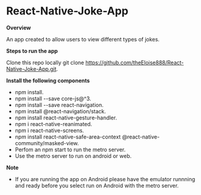 # React-Native-Joke-App

**Overview**

An app created to allow users to view different types of jokes.

**Steps to run the app**

Clone this repo locally
git clone https://github.com/theEloise888/React-Native-Joke-App.git.

**Install the following components**

* npm install.
* npm install --save core-js@^3.
* npm install --save react-navigation.
* npm install @react-navigation/stack.
* npm install react-native-gesture-handler.
* npm i react-native-reanimated.
* npm i react-native-screens.
* npm install react-native-safe-area-context @react-native-community/masked-view.
* Perfom an npm start to run the metro server.
* Use the metro server to run on android or web.

**Note**
* If you are running the app on Android please have the emulator runnning and ready before you select run on Android with the metro server.

